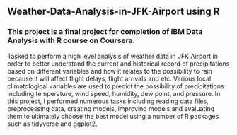 ## Weather-Data-Analysis-in-JFK-Airport using R
### This project is a final project for completion of IBM Data Analysis with R course on Coursera.
Tasked to perform a high level analysis of weather data in JFK Airport in order to better understand the current and historical record of precipitations based on different variables and how it relates to the possibility to rain because it will affect flight delays, flight arrivals and etc. Various local climatological variables are used to predict the possibility of precipitations including temperature, wind speed, humidity, dew point, and pressure. In this project, I performed numerous tasks including reading data files, preprocessing data, creating models, improving models and evaluating them to ultimately choose the best model using a number of R packages such as tidyverse and ggplot2.
